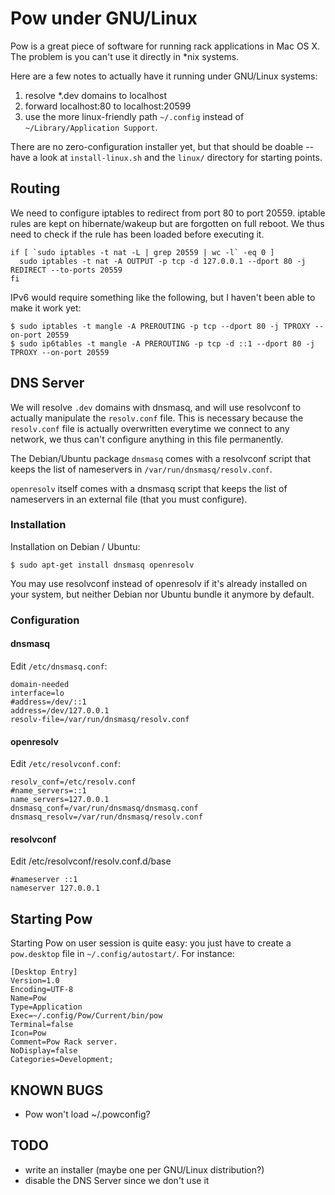 # Pow under GNU/Linux

Pow is a great piece of software for running rack applications in Mac OS X.
The problem is you can't use it directly in *nix systems.

Here are a few notes to actually have it running under GNU/Linux systems:

  1. resolve *.dev domains to localhost
  2. forward localhost:80 to localhost:20599
  3. use the more linux-friendly path `~/.config` instead of `~/Library/Application Support`.

There are no zero-configuration installer yet, but that should be doable --have
a look at `install-linux.sh` and the `linux/` directory for starting points.

## Routing

We need to configure iptables to redirect from port 80 to port 20559. iptable
rules are kept on hibernate/wakeup but are forgotten on full reboot. We thus
need to check if the rule has been loaded before executing it.

    if [ `sudo iptables -t nat -L | grep 20559 | wc -l` -eq 0 ]
      sudo iptables -t nat -A OUTPUT -p tcp -d 127.0.0.1 --dport 80 -j REDIRECT --to-ports 20559
    fi

IPv6 would require something like the following, but I haven't been able to
make it work yet:

    $ sudo iptables -t mangle -A PREROUTING -p tcp --dport 80 -j TPROXY --on-port 20559
    $ sudo ip6tables -t mangle -A PREROUTING -p tcp -d ::1 --dport 80 -j TPROXY --on-port 20559

## DNS Server

We will resolve `.dev` domains with dnsmasq, and will use resolvconf to
actually manipulate the `resolv.conf` file. This is necessary because the
`resolv.conf` file is actually overwritten everytime we connect to any
network, we thus can't configure anything in this file permanently.

The Debian/Ubuntu package `dnsmasq` comes with a resolvconf script that keeps
the list of nameservers in `/var/run/dnsmasq/resolv.conf`.

`openresolv` itself comes with a dnsmasq script that keeps the list of
nameservers in an external file (that you must configure).

### Installation

Installation on Debian / Ubuntu:

    $ sudo apt-get install dnsmasq openresolv

You may use resolvconf instead of openresolv if it's already installed on your
system, but neither Debian nor Ubuntu bundle it anymore by default.

### Configuration

#### dnsmasq

Edit `/etc/dnsmasq.conf`:

    domain-needed
    interface=lo
    #address=/dev/::1
    address=/dev/127.0.0.1
    resolv-file=/var/run/dnsmasq/resolv.conf

#### openresolv

Edit `/etc/resolvconf.conf`:

    resolv_conf=/etc/resolv.conf
    #name_servers=::1
    name_servers=127.0.0.1
    dnsmasq_conf=/var/run/dnsmasq/dnsmasq.conf
    dnsmasq_resolv=/var/run/dnsmasq/resolv.conf

#### resolvconf

Edit /etc/resolvconf/resolv.conf.d/base

    #nameserver ::1
    nameserver 127.0.0.1

## Starting Pow

Starting Pow on user session is quite easy: you just have to create a
`pow.desktop` file in `~/.config/autostart/`. For instance:

    [Desktop Entry]
    Version=1.0
    Encoding=UTF-8
    Name=Pow
    Type=Application
    Exec=~/.config/Pow/Current/bin/pow
    Terminal=false
    Icon=Pow
    Comment=Pow Rack server.
    NoDisplay=false
    Categories=Development;

## KNOWN BUGS

  - Pow won't load ~/.powconfig?

## TODO

  - write an installer (maybe one per GNU/Linux distribution?)
  - disable the DNS Server since we don't use it

